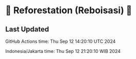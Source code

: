 
# 🌳 Reforestation (Reboisasi) 🌲

## Last Updated

GitHub Actions time: Thu Sep 12 14:20:10 UTC 2024

Indonesia/Jakarta time: Thu Sep 12 21:20:10 WIB 2024
